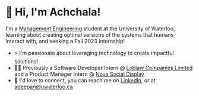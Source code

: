 👋 Hi, I'm Achchala!
=============================
I'm a <a href="https://uwaterloo.ca/management-sciences/management-engineering" target="_blank">Management Engineering</a> student at the University of Waterloo, learning about creating optimal versions of the systems that humans interact with, and seeking a Fall 2023 Internship!

- ⚡ I'm passionate about leveraging technology to create impactful solutions!
- 👩‍💻 Previously a Software Developer Intern @ <a href="https://www.loblaw.ca/" target="_blank">Loblaw Companies Limited</a> and a Product Manager Intern @ <a href="https://www.createwithnova.com/" target="_blank">Nova Social Display</a>
- 💬 I'd love to connect, you can reach me on <a href="https://www.linkedin.com/in/achchala/" target="_blank">LinkedIn</a>, or at <a href="mailto:adeepan@uwaterloo.ca">adeepan@uwaterloo.ca</a>

<!--
**achchala/Achchala** is a ✨ _special_ ✨ repository because its `README.md` (this file) appears on your GitHub profile.

- 🔭 I’m currently working on ...
- 🌱 I’m currently learning ...
- 👯 I’m looking to collaborate on ...
- 🤔 I’m looking for help with ...
- 💬 Ask me about ...
- 📫 How to reach me: ...
- 😄 Pronouns: ...
- ⚡ Fun fact: ...
-->
